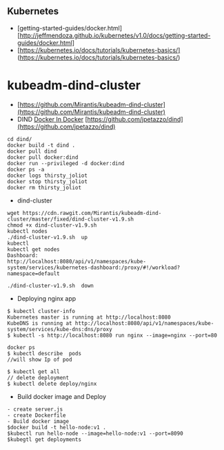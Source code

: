 ## Kubernetes
* [getting-started-guides/docker.html] [http://jeffmendoza.github.io/kubernetes/v1.0/docs/getting-started-guides/docker.html]
* [https://kubernetes.io/docs/tutorials/kubernetes-basics/] (https://kubernetes.io/docs/tutorials/kubernetes-basics/)

#  kubeadm-dind-cluster
* [https://github.com/Mirantis/kubeadm-dind-cluster](https://github.com/Mirantis/kubeadm-dind-cluster)
* DIND 
 [Docker In Docker](https://hub.docker.com/_/docker/)
 [https://github.com/jpetazzo/dind](https://github.com/jpetazzo/dind)
 ```
cd dind/
docker build -t dind .
docker pull dind
docker pull docker:dind
docker run --privileged -d docker:dind
docker ps -a
docker logs thirsty_joliot
docker stop thirsty_joliot
docker rm thirsty_joliot
```

* dind-cluster
```
wget https://cdn.rawgit.com/Mirantis/kubeadm-dind-cluster/master/fixed/dind-cluster-v1.9.sh
chmod +x dind-cluster-v1.9.sh 
kubectl nodes
./dind-cluster-v1.9.sh  up
kubectl
kubectl get nodes
Dashboard:
http://localhost:8080/api/v1/namespaces/kube-system/services/kubernetes-dashboard:/proxy/#!/workload?namespace=default

./dind-cluster-v1.9.sh  down

```
* Deploying nginx app
```
$ kubectl cluster-info
Kubernetes master is running at http://localhost:8080
KubeDNS is running at http://localhost:8080/api/v1/namespaces/kube-system/services/kube-dns:dns/proxy
$ kubectl -s http://localhost:8080 run nginx --image=nginx --port=80
 
docker ps
$ kubectl describe  pods
//will show Ip of pod

$ kubectl get all
// delete deployment
$ kubectl delete deploy/nginx
```
* Build docker image and Deploy
```
- create server.js
- create Dockerfile
- Build docker image 
$docker build -t hello-node:v1 .
$kubectl run hello-node --image=hello-node:v1 --port=8090
$kubegtl get deployments

```
